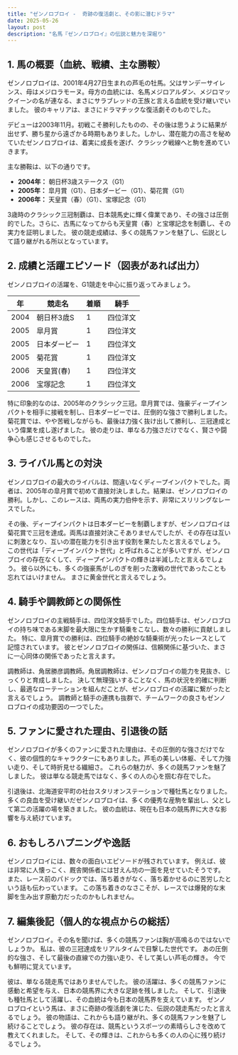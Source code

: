 ```yaml
---
title: "ゼンノロブロイ -  奇跡の復活劇と、その影に潜むドラマ"
date: 2025-05-26
layout: post
description: "名馬『ゼンノロブロイ』の伝説と魅力を深堀り"
---
```


## 1. 馬の概要（血統、戦績、主な勝鞍）

ゼンノロブロイは、2001年4月27日生まれの芦毛の牡馬。父はサンデーサイレンス、母はメジロラモーヌ。母方の血統には、名馬メジロアルダン、メジロマックイーンの名が連なる、まさにサラブレッドの王族と言える血統を受け継いでいました。  彼のキャリアは、まさにドラマチックな復活劇そのものでした。

デビューは2003年11月。初戦こそ勝利したものの、その後は思うように結果が出せず、勝ち星から遠ざかる時期もありました。しかし、潜在能力の高さを秘めていたゼンノロブロイは、着実に成長を遂げ、クラシック戦線へと駒を進めていきます。

主な勝鞍は、以下の通りです。

* **2004年：**  朝日杯3歳ステークス（G1）
* **2005年：**  皐月賞（G1）、日本ダービー（G1）、菊花賞（G1）
* **2006年：**  天皇賞（春）（G1）、宝塚記念（G1）

3歳時のクラシック三冠制覇は、日本競馬史に輝く偉業であり、その強さは圧倒的でした。さらに、古馬になってからも天皇賞（春）と宝塚記念を制覇し、その実力を証明しました。  彼の競走成績は、多くの競馬ファンを魅了し、伝説として語り継がれる所以となっています。


## 2. 成績と活躍エピソード（図表があれば出力）

ゼンノロブロイの活躍を、G1競走を中心に振り返ってみましょう。

| 年 | 競走名          | 着順 | 騎手      |
|---|-----------------|------|------------|
| 2004 | 朝日杯3歳S       | 1    | 四位洋文    |
| 2005 | 皐月賞           | 1    | 四位洋文    |
| 2005 | 日本ダービー       | 1    | 四位洋文    |
| 2005 | 菊花賞           | 1    | 四位洋文    |
| 2006 | 天皇賞(春)       | 1    | 四位洋文    |
| 2006 | 宝塚記念         | 1    | 四位洋文    |


特に印象的なのは、2005年のクラシック三冠。皐月賞では、強豪ディープインパクトを相手に接戦を制し、日本ダービーでは、圧倒的な強さで勝利しました。菊花賞では、やや苦戦しながらも、最後は力強く抜け出して勝利し、三冠達成という偉業を成し遂げました。  彼の走りは、単なる力強さだけでなく、賢さや闘争心も感じさせるものでした。


## 3. ライバル馬との対決

ゼンノロブロイの最大のライバルは、間違いなくディープインパクトでした。両者は、2005年の皐月賞で初めて直接対決しました。結果は、ゼンノロブロイの勝利。しかし、このレースは、両馬の実力伯仲を示す、非常にスリリングなレースでした。

その後、ディープインパクトは日本ダービーを制覇しますが、ゼンノロブロイは菊花賞で三冠を達成。両馬は直接対決こそありませんでしたが、その存在は互いに刺激となり、互いの潜在能力を引き出す役割を果たしたと言えるでしょう。  この世代は「ディープインパクト世代」と呼ばれることが多いですが、ゼンノロブロイの存在なくして、ディープインパクトの輝きは半減したと言えるでしょう。  彼ら以外にも、多くの強豪馬がしのぎを削った激戦の世代であったことも忘れてはいけません。  まさに黄金世代と言えるでしょう。


## 4. 騎手や調教師との関係性

ゼンノロブロイの主戦騎手は、四位洋文騎手でした。四位騎手は、ゼンノロブロイの持ち味である末脚を最大限に生かす騎乗をこなし、数々の勝利に貢献しました。  特に、皐月賞での勝利は、四位騎手の絶妙な騎乗術が光ったレースとして記憶されています。  彼とゼンノロブロイの関係は、信頼関係に基づいた、まさに一心同体の関係であったと言えます。

調教師は、角居勝彦調教師。角居調教師は、ゼンノロブロイの能力を見抜き、じっくりと育成しました。  決して無理強いすることなく、馬の状況を的確に判断し、最適なローテーションを組んだことが、ゼンノロブロイの活躍に繋がったと言えるでしょう。  調教師と騎手の連携も抜群で、チームワークの良さもゼンノロブロイの成功要因の一つでした。


## 5. ファンに愛された理由、引退後の話

ゼンノロブロイが多くのファンに愛された理由は、その圧倒的な強さだけでなく、彼の個性的なキャラクターにもありました。芦毛の美しい体躯、そして力強い走り、そして時折見せる繊細さ。  これらの魅力が、多くの競馬ファンを魅了しました。  彼は単なる競走馬ではなく、多くの人の心を掴む存在でした。

引退後は、北海道安平町の社台スタリオンステーションで種牡馬となりました。多くの良血を受け継いだゼンノロブロイは、多くの優秀な産駒を輩出し、父として第二の活躍の場を築きました。  彼の血統は、現在も日本の競馬界に大きな影響を与え続けています。


## 6. おもしろハプニングや逸話

ゼンノロブロイには、数々の面白いエピソードが残されています。  例えば、彼は非常に人懐っこく、厩舎関係者には甘えん坊の一面を見せていたそうです。  また、レース前のパドックでは、落ち着きがなく、落ち着かせるのに苦労したという話も伝わっています。  この落ち着きのなさこそが、レースでは爆発的な末脚を生み出す原動力だったのかもしれません。


## 7. 編集後記（個人的な視点からの総括）

ゼンノロブロイ。その名を聞けば、多くの競馬ファンは胸が高鳴るのではないでしょうか。  私は、彼の三冠達成をリアルタイムで目撃した世代です。  あの圧倒的な強さ、そして最後の直線での力強い走り、そして美しい芦毛の輝き。  今でも鮮明に覚えています。

彼は、単なる競走馬ではありませんでした。  彼の活躍は、多くの競馬ファンに感動と希望を与え、日本の競馬界に大きな足跡を残しました。  そして、引退後も種牡馬として活躍し、その血統は今も日本の競馬界を支えています。  ゼンノロブロイという馬は、まさに奇跡の復活劇を演じた、伝説の競走馬だったと言えるでしょう。  彼の物語は、これからも語り継がれ、多くの競馬ファンを魅了し続けることでしょう。  彼の存在は、競馬というスポーツの素晴らしさを改めて教えてくれました。  そして、その輝きは、これからも多くの人の心に残り続けるでしょう。
